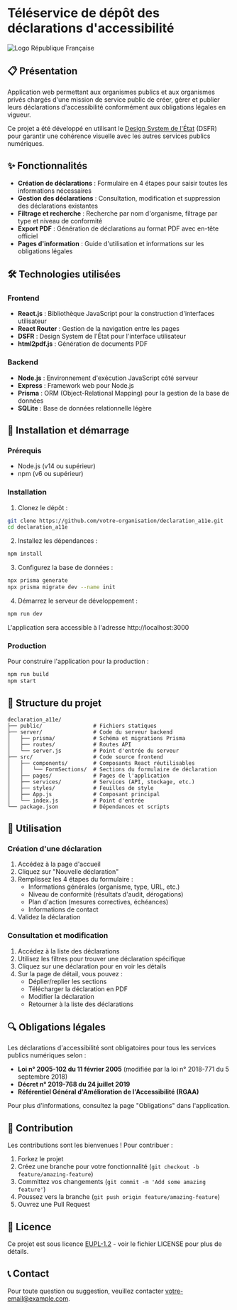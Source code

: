 # Téléservice de dépôt des déclarations d'accessibilité

![Logo République Française](https://user-images.githubusercontent.com/1234567/example-image-url.png)

## 📋 Présentation

Application web permettant aux organismes publics et aux organismes privés chargés d'une mission de service public de créer, gérer et publier leurs déclarations d'accessibilité conformément aux obligations légales en vigueur.

Ce projet a été développé en utilisant le [Design System de l'État](https://www.systeme-de-design.gouv.fr/) (DSFR) pour garantir une cohérence visuelle avec les autres services publics numériques.

## ✨ Fonctionnalités

- **Création de déclarations** : Formulaire en 4 étapes pour saisir toutes les informations nécessaires
- **Gestion des déclarations** : Consultation, modification et suppression des déclarations existantes
- **Filtrage et recherche** : Recherche par nom d'organisme, filtrage par type et niveau de conformité
- **Export PDF** : Génération de déclarations au format PDF avec en-tête officiel
- **Pages d'information** : Guide d'utilisation et informations sur les obligations légales

## 🛠️ Technologies utilisées

### Frontend
- **React.js** : Bibliothèque JavaScript pour la construction d'interfaces utilisateur
- **React Router** : Gestion de la navigation entre les pages
- **DSFR** : Design System de l'État pour l'interface utilisateur
- **html2pdf.js** : Génération de documents PDF

### Backend
- **Node.js** : Environnement d'exécution JavaScript côté serveur
- **Express** : Framework web pour Node.js
- **Prisma** : ORM (Object-Relational Mapping) pour la gestion de la base de données
- **SQLite** : Base de données relationnelle légère

## 🚀 Installation et démarrage

### Prérequis
- Node.js (v14 ou supérieur)
- npm (v6 ou supérieur)

### Installation

1. Clonez le dépôt :
```bash
git clone https://github.com/votre-organisation/declaration_a11e.git
cd declaration_a11e
```

2. Installez les dépendances :
```bash
npm install
```

3. Configurez la base de données :
```bash
npx prisma generate
npx prisma migrate dev --name init
```

4. Démarrez le serveur de développement :
```bash
npm run dev
```

L'application sera accessible à l'adresse http://localhost:3000

### Production

Pour construire l'application pour la production :

```bash
npm run build
npm start
```

## 📁 Structure du projet

```
declaration_a11e/
├── public/                # Fichiers statiques
├── server/                # Code du serveur backend
│   ├── prisma/            # Schéma et migrations Prisma
│   ├── routes/            # Routes API
│   └── server.js          # Point d'entrée du serveur
├── src/                   # Code source frontend
│   ├── components/        # Composants React réutilisables
│   │   └── FormSections/  # Sections du formulaire de déclaration
│   ├── pages/             # Pages de l'application
│   ├── services/          # Services (API, stockage, etc.)
│   ├── styles/            # Feuilles de style
│   ├── App.js             # Composant principal
│   └── index.js           # Point d'entrée
└── package.json           # Dépendances et scripts
```

## 📝 Utilisation

### Création d'une déclaration

1. Accédez à la page d'accueil
2. Cliquez sur "Nouvelle déclaration"
3. Remplissez les 4 étapes du formulaire :
   - Informations générales (organisme, type, URL, etc.)
   - Niveau de conformité (résultats d'audit, dérogations)
   - Plan d'action (mesures correctives, échéances)
   - Informations de contact
4. Validez la déclaration

### Consultation et modification

1. Accédez à la liste des déclarations
2. Utilisez les filtres pour trouver une déclaration spécifique
3. Cliquez sur une déclaration pour en voir les détails
4. Sur la page de détail, vous pouvez :
   - Déplier/replier les sections
   - Télécharger la déclaration en PDF
   - Modifier la déclaration
   - Retourner à la liste des déclarations

## 🔍 Obligations légales

Les déclarations d'accessibilité sont obligatoires pour tous les services publics numériques selon :

- **Loi n° 2005-102 du 11 février 2005** (modifiée par la loi n° 2018-771 du 5 septembre 2018)
- **Décret n° 2019-768 du 24 juillet 2019**
- **Référentiel Général d'Amélioration de l'Accessibilité (RGAA)**

Pour plus d'informations, consultez la page "Obligations" dans l'application.

## 🤝 Contribution

Les contributions sont les bienvenues ! Pour contribuer :

1. Forkez le projet
2. Créez une branche pour votre fonctionnalité (`git checkout -b feature/amazing-feature`)
3. Committez vos changements (`git commit -m 'Add some amazing feature'`)
4. Poussez vers la branche (`git push origin feature/amazing-feature`)
5. Ouvrez une Pull Request

## 📄 Licence

Ce projet est sous licence [EUPL-1.2](https://joinup.ec.europa.eu/collection/eupl/eupl-text-eupl-12) - voir le fichier LICENSE pour plus de détails.

## 📞 Contact

Pour toute question ou suggestion, veuillez contacter [votre-email@example.com](mailto:votre-email@example.com).

